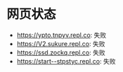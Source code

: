 # 网页状态
- https://ypto.tnpyv.repl.co: 失败
- https://V2.sukure.repl.co: 失败
- https://ssd.zockq.repl.co: 失败
- https://start--stpstyc.repl.co: 失败
